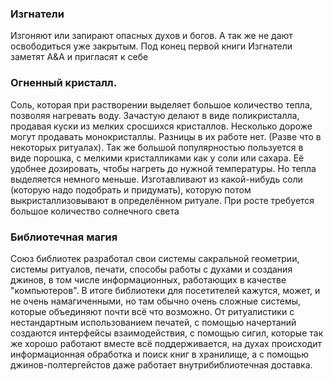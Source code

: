 ### Изгнатели
Изгоняют или запирают опасных духов и богов. А так же не дают освободиться уже закрытым.
Под конец первой книги Изгнатели заметят А&А и пригласят к себе


### Огненный кристалл.
Соль, которая при растворении выделяет большое количество тепла, позволяя нагревать воду.
Зачастую делают в виде поликристалла, продавая куски из мелких сросшихся кристаллов. Несколько дороже могут продавать монокристаллы. Разницы в их работе нет. (Разве что в некоторых ритуалах).
Так же большой популярностью пользуется в виде порошка, с мелкими кристалликами как у соли или сахара. Её удобнее дозировать, чтобы нагреть до нужной температуры. Но тепла выделяется немного меньше.
Изготавливают из какой-нибудь соли (которую надо подобрать и придумать), которую потом выкристаллизовывают в определённом ритуале. При росте требуется большое количество солнечного света

### Библиотечная магия
Союз библиотек разработал свои системы сакральной геометрии, системы ритуалов, печати, способы работы с духами и создания джинов, в том числе информационных, работающих в качестве "компьютеров".
В итоге библиотеки для посетителей кажутся, может, и не очень намагиченными, но там обычно очень сложные системы, которые объединяют почти всё что возможно. От ритуалистики с нестандартным использованием печатей, с помощью начертаний создаются интерфейсы взаимодействия, с помощью сигил, которые так же хорошо работают вместе всё поддерживается, на духах происходит информационная обработка и поиск книг в хранилище, а с помощью джинов-полтергейстов даже работает внутрибиблиотечная доставка.

